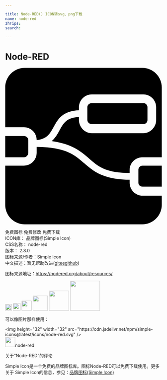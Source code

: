 ```yaml
---

title: Node-RED() ICON转svg、png下载
name: node-red
zhTips: 
search: 

---
```


# Node-RED  <small style="font-size: 60%;font-weight: 100"></small>

<div id="svg" class="svg-wrap">
<svg role="img" viewBox="0 0 24 24" xmlns="http://www.w3.org/2000/svg"><title>Node-RED icon</title><path d="M3 0C1.338 0 0 1.338 0 3v6.107h2.858c1.092 0 1.97.868 1.964 1.96v.021c.812-.095 1.312-.352 1.674-.683.416-.382.69-.91 1.016-1.499.325-.59.71-1.244 1.408-1.723.575-.395 1.355-.644 2.384-.686v-.45c0-1.092.88-1.976 1.972-1.976h7.893c1.091 0 1.974.884 1.974 1.976v1.942c0 1.091-.883 2.029-1.974 2.029h-7.893c-1.092 0-1.972-.938-1.972-2.03v-.453c-.853.037-1.408.236-1.798.504-.48.33-.774.802-1.086 1.368-.312.565-.63 1.22-1.222 1.763l-.077.069c3.071.415 4.465 1.555 5.651 2.593 1.39 1.215 2.476 2.275 6.3 2.288v-.46c0-1.092.894-1.946 1.986-1.946H24V3c0-1.662-1.338-3-3-3zm10.276 5.41c-.369 0-.687.268-.687.637v1.942c0 .368.318.636.687.636h7.892a.614.614 0 0 0 .635-.636V6.047a.614.614 0 0 0-.635-.636zM0 10.448v3.267h2.858a.696.696 0 0 0 .678-.69v-1.942c0-.368-.31-.635-.678-.635zm4.821 1.67v.907A1.965 1.965 0 0 1 2.858 15H0v6c0 1.662 1.338 3 3 3h18c1.662 0 3-1.338 3-3v-1.393h-2.942c-1.092 0-1.986-.913-1.986-2.005v-.445c-4.046-.032-5.598-1.333-6.983-2.544-1.437-1.257-2.751-2.431-7.268-2.496zM21.058 15a.644.644 0 0 0-.647.66v1.942c0 .368.278.612.647.612H24V15z"/></svg>
</div>
<detail full-name='node-red'></detail>

<div class="detail-page">
<p>
<span><span class="badge-success badge">免费图标</span> <span class="badge-success badge">免费修改</span>  <span class="badge-success badge">免费下载</span> </span>
<br/>
<span>
ICON库：
<span class="badge-secondary badge">品牌图标(Simple Icon)</span> 
</span>
<br/>
<span>
CSS名称：
<span class="badge-secondary badge">node-red</span> 
</span>

<br/>
<span>
版本：
<span class="badge-secondary badge">2.8.0</span> 
</span>
<br/>
<span>图标来源/作者：<span class="badge-light badge">Simple Icon</span></span> 
<br/>
<span class="zh-detail">中文描述：暂无<span class="help-link"><span>帮助改进</span>(<a href="https://gitee.com/liuwave/icon-helper/edit/master/json/brands/node-red.json" target="_blank" rel="noopener noreferrer">gitee</a><a href="https://github.com/liuwave/icon-helper/edit/master/json/brands/node-red.json" target="_blank" rel="noopener noreferrer">github</a></span>)</span><br/>
</p>
</div><div class="description description alert alert-light"><p>图标来源地址：<a href="https://nodered.org/about/resources/" target="_blank" rel="noopener noreferrer">https://nodered.org/about/resources/</a></p></div>
<div class="alert alert-dark">
<img height="21" width="21" src="https://cdn.jsdelivr.net/npm/simple-icons@latest/icons/node-red.svg" />
<img height="24" width="24" src="https://cdn.jsdelivr.net/npm/simple-icons@latest/icons/node-red.svg" />
<img height="32" width="32" src="https://cdn.jsdelivr.net/npm/simple-icons@latest/icons/node-red.svg" />
<img height="48" width="48" src="https://cdn.jsdelivr.net/npm/simple-icons@latest/icons/node-red.svg" />
<img height="64" width="64" src="https://cdn.jsdelivr.net/npm/simple-icons@latest/icons/node-red.svg" />
<img height="96" width="96" src="https://cdn.jsdelivr.net/npm/simple-icons@latest/icons/node-red.svg" />

</div>
<div>
  <p>可以像图片那样使用：    
  </p>
  <div class="alert alert-primary" style="font-size: 14px">
    &lt;img height="32" width="32" src="https://cdn.jsdelivr.net/npm/simple-icons@latest/icons/node-red.svg" /&gt;
    <copy-btn content='<img height="32" width="32" src="https://cdn.jsdelivr.net/npm/simple-icons@latest/icons/node-red.svg" />'></copy-btn>
  </div>
  <div class="alert alert-secondary">
    <img height="32" width="32" src="https://cdn.jsdelivr.net/npm/simple-icons@latest/icons/node-red.svg" />node-red
    <copy-btn content="node-red" btn-title="复制图标名称"></copy-btn>
  </div>
</div>

<Vssue title="关于“Node-RED”的评论" >关于“Node-RED”的评论</Vssue>


<div><p>Simple Icon是一个免费的品牌图标库。图标Node-RED可以免费下载使用。更多关于  Simple Icon的信息，参见：<a target="_blank" href="https://iconhelper.cn/brands.html">品牌图标(Simple Icon)</a>
</p></div>
